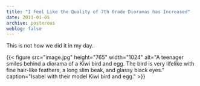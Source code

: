 ```yaml
---
title: "I Feel Like the Quality of 7th Grade Dioramas has Increased"
date: 2011-01-05
archive: posterous
weblog: false
---
```


This is not how we did it in my day.

{{< figure 
	src="image.jpg" 
	height="765" 
	width="1024" 
	alt="A teenager smiles behind a diorama of a Kiwi bird and egg. The bird is very lifelike with fine hair-like feathers, a long slim beak, and glassy black eyes." 
	caption="Isabel with their model Kiwi bird and egg." >}}
